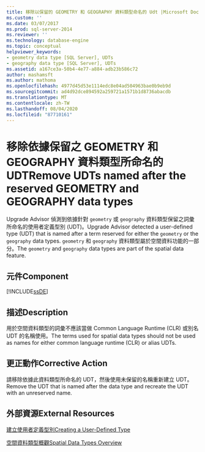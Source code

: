 ```yaml
---
title: 移除以保留的 GEOMETRY 和 GEOGRAPHY 資料類型命名的 Udt |Microsoft Docs
ms.custom: ''
ms.date: 03/07/2017
ms.prod: sql-server-2014
ms.reviewer: ''
ms.technology: database-engine
ms.topic: conceptual
helpviewer_keywords:
- geometry data type [SQL Server], UDTs
- geography data type [SQL Server], UDTs
ms.assetid: a167ce3a-50b4-4e77-a884-adb23b586c72
author: mashamsft
ms.author: mathoma
ms.openlocfilehash: 4977d45d53e1114edc8e04ad504963bae0b9eb9d
ms.sourcegitcommit: ad4d92dce894592a259721a1571b1d8736abacdb
ms.translationtype: MT
ms.contentlocale: zh-TW
ms.lasthandoff: 08/04/2020
ms.locfileid: "87710161"
---
```

# <a name="remove-udts-named-after-the-reserved-geometry-and-geography-data-types"></a><span data-ttu-id="282ce-102">移除依據保留之 GEOMETRY 和 GEOGRAPHY 資料類型所命名的 UDT</span><span class="sxs-lookup"><span data-stu-id="282ce-102">Remove UDTs named after the reserved GEOMETRY and GEOGRAPHY data types</span></span>
  <span data-ttu-id="282ce-103">Upgrade Advisor 偵測到依據針對 `geometry` 或 `geography` 資料類型保留之詞彙所命名的使用者定義型別 (UDT)。</span><span class="sxs-lookup"><span data-stu-id="282ce-103">Upgrade Advisor detected a user-defined type (UDT) that is named after a term reserved for either the `geometry` or the `geography` data types.</span></span> <span data-ttu-id="282ce-104">`geometry` 和 `geography` 資料類型屬於空間資料功能的一部分。</span><span class="sxs-lookup"><span data-stu-id="282ce-104">The `geometry` and `geography` data types are part of the spatial data feature.</span></span>  
  
## <a name="component"></a><span data-ttu-id="282ce-105">元件</span><span class="sxs-lookup"><span data-stu-id="282ce-105">Component</span></span>  
 [!INCLUDE[ssDE](../../includes/ssde-md.md)]  
  
## <a name="description"></a><span data-ttu-id="282ce-106">描述</span><span class="sxs-lookup"><span data-stu-id="282ce-106">Description</span></span>  
 <span data-ttu-id="282ce-107">用於空間資料類型的詞彙不應該當做 Common Language Runtime (CLR) 或別名 UDT 的名稱使用。</span><span class="sxs-lookup"><span data-stu-id="282ce-107">The terms used for spatial data types should not be used as names for either common language runtime (CLR) or alias UDTs.</span></span>  
  
## <a name="corrective-action"></a><span data-ttu-id="282ce-108">更正動作</span><span class="sxs-lookup"><span data-stu-id="282ce-108">Corrective Action</span></span>  
 <span data-ttu-id="282ce-109">請移除依據此資料類型所命名的 UDT，然後使用未保留的名稱重新建立 UDT。</span><span class="sxs-lookup"><span data-stu-id="282ce-109">Remove the UDT that is named after the data type and recreate the UDT with an unreserved name.</span></span>  
  
## <a name="external-resources"></a><span data-ttu-id="282ce-110">外部資源</span><span class="sxs-lookup"><span data-stu-id="282ce-110">External Resources</span></span>  
 [<span data-ttu-id="282ce-111">建立使用者定義型別</span><span class="sxs-lookup"><span data-stu-id="282ce-111">Creating a User-Defined Type</span></span>](../../relational-databases/clr-integration-database-objects-user-defined-types/creating-user-defined-types.md)  
  
 [<span data-ttu-id="282ce-112">空間資料類型概觀</span><span class="sxs-lookup"><span data-stu-id="282ce-112">Spatial Data Types Overview</span></span>](../../relational-databases/spatial/spatial-data-types-overview.md)  
  
  
